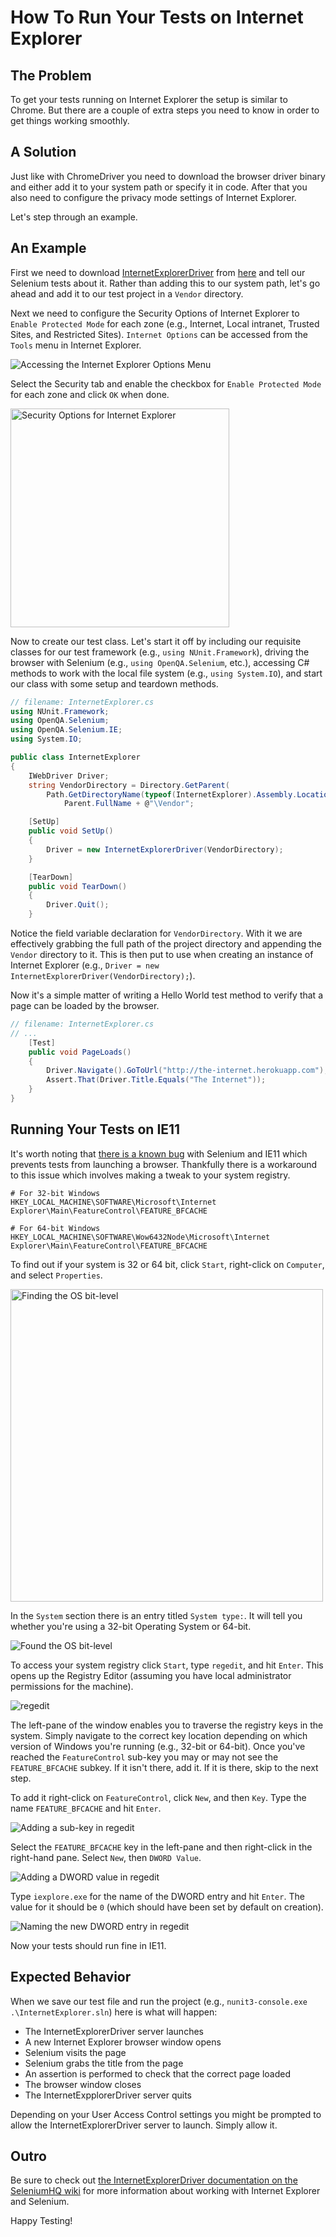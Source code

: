 # How To Run Your Tests on Internet Explorer

## The Problem

To get your tests running on Internet Explorer the setup is similar to Chrome. But there are a couple of extra steps you need to know in order to get things working smoothly.

## A Solution

Just like with ChromeDriver you need to download the browser driver binary and either add it to your system path or specify it in code. After that you also need to configure the privacy mode settings of Internet Explorer.

Let's step through an example.

## An Example

First we need to download [InternetExplorerDriver](https://github.com/SeleniumHQ/selenium/wiki/InternetExplorerDriver) from [here](http://selenium-release.storage.googleapis.com/index.html) and tell our Selenium tests about it. Rather than adding this to our system path, let's go ahead and add it to our test project in a `Vendor` directory.

Next we need to configure the Security Options of Internet Explorer to `Enable Protected Mode` for each zone (e.g., Internet, Local intranet, Trusted Sites, and Restricted Sites). `Internet Options` can be accessed from the `Tools` menu in Internet Explorer.

![Accessing the Internet Explorer Options Menu](http://elementalselenium.com/img/internet-explorer/tools-options.png)

Select the Security tab and enable the checkbox for `Enable Protected Mode` for each zone and click `OK` when done.

<img src="http://elementalselenium.com/img/internet-explorer/security-options.png" alt="Security Options for Internet Explorer" width="350">

Now to create our test class. Let's start it off by including our requisite classes for our test framework (e.g., `using NUnit.Framework`), driving the browser with Selenium (e.g., `using OpenQA.Selenium`, etc.), accessing C# methods to work with the local file system (e.g., `using System.IO`), and start our class with some setup and teardown methods.

```csharp
// filename: InternetExplorer.cs
using NUnit.Framework;
using OpenQA.Selenium;
using OpenQA.Selenium.IE;
using System.IO;

public class InternetExplorer
{
    IWebDriver Driver;
    string VendorDirectory = Directory.GetParent(
        Path.GetDirectoryName(typeof(InternetExplorer).Assembly.Location)).
            Parent.FullName + @"\Vendor";

    [SetUp]
    public void SetUp()
    {
        Driver = new InternetExplorerDriver(VendorDirectory);
    }

    [TearDown]
    public void TearDown()
    {
        Driver.Quit();
    }
```

Notice the field variable declaration for `VendorDirectory`. With it we are effectively grabbing the full path of the project directory and appending the `Vendor` directory to it. This is then put to use when creating an instance of Internet Explorer (e.g., `Driver = new InternetExplorerDriver(VendorDirectory);`).

Now it's a simple matter of writing a Hello World test method to verify that a page can be loaded by the browser.

```csharp
// filename: InternetExplorer.cs
// ...
    [Test]
    public void PageLoads()
    {
        Driver.Navigate().GoToUrl("http://the-internet.herokuapp.com");
        Assert.That(Driver.Title.Equals("The Internet"));
    }
}
```

## Running Your Tests on IE11

It's worth noting that [there is a known bug](https://github.com/seleniumhq/selenium-google-code-issue-archive/issues/6511#issuecomment-192149674) with Selenium and IE11 which prevents tests from launching a browser. Thankfully there is a workaround to this issue which involves making a tweak to your system registry.

```text
# For 32-bit Windows
HKEY_LOCAL_MACHINE\SOFTWARE\Microsoft\Internet Explorer\Main\FeatureControl\FEATURE_BFCACHE

# For 64-bit Windows
HKEY_LOCAL_MACHINE\SOFTWARE\Wow6432Node\Microsoft\Internet Explorer\Main\FeatureControl\FEATURE_BFCACHE
```

To find out if your system is 32 or 64 bit, click `Start`, right-click on `Computer`, and select `Properties`.

<img alt="Finding the OS bit-level" src="http://elementalselenium.com/img/internet-explorer/find-os-bit-level.png" width="500">

In the `System` section there is an entry titled `System type:`. It will tell you whether you're using a 32-bit Operating System or 64-bit.

![Found the OS bit-level](http://elementalselenium.com/img/internet-explorer/found-os-bit-level.png)

To access your system registry click `Start`, type `regedit`, and hit `Enter`. This opens up the Registry Editor (assuming you have local administrator permissions for the machine).

![regedit](http://elementalselenium.com/img/internet-explorer/regedit.png)

The left-pane of the window enables you to traverse the registry keys in the system. Simply navigate to the correct key location depending on which version of Windows you're running (e.g., 32-bit or 64-bit). Once you've reached the `FeatureControl` sub-key you may or may not see the `FEATURE_BFCACHE` subkey. If it isn't there, add it. If it is there, skip to the next step.

To add it right-click on `FeatureControl`, click `New`, and then `Key`. Type the name `FEATURE_BFCACHE` and hit `Enter`.

![Adding a sub-key in regedit](http://elementalselenium.com/img/internet-explorer/new-key-bfcache.png)

Select the `FEATURE_BFCACHE` key in the left-pane and then right-click in the right-hand pane. Select `New`, then `DWORD Value`.

![Adding a DWORD value in regedit](http://elementalselenium.com/img/internet-explorer/new-dword.png)

Type `iexplore.exe` for the name of the DWORD entry and hit `Enter`. The value for it should be `0` (which should have been set by default on creation).

![Naming the new DWORD entry in regedit](http://elementalselenium.com/img/internet-explorer/new-dword-with-name.png)

Now your tests should run fine in IE11.

## Expected Behavior

When we save our test file and run the project (e.g., `nunit3-console.exe .\InternetExplorer.sln`) here is what will happen:

+ The InternetExplorerDriver server launches
+ A new Internet Explorer browser window opens
+ Selenium visits the page
+ Selenium grabs the title from the page
+ An assertion is performed to check that the correct page loaded
+ The browser window closes
+ The InternetExpplorerDriver server quits

Depending on your User Access Control settings you might be prompted to allow the InternetExplorerDriver server to launch. Simply allow it.

## Outro

Be sure to check out [the InternetExplorerDriver documentation on the SeleniumHQ wiki](https://github.com/SeleniumHQ/selenium/wiki/InternetExplorerDriver) for more information about working with Internet Explorer and Selenium.

Happy Testing!
